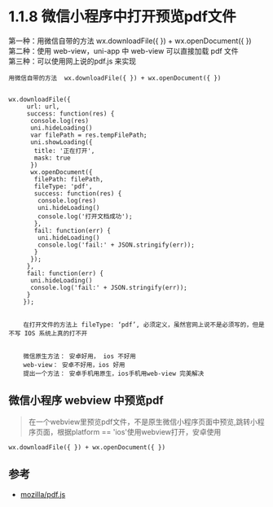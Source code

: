 # 1.1.8 微信小程序中打开预览pdf文件

>
第一种：用微信自带的方法  wx.downloadFile({ }) + wx.openDocument({ })   
第二种：使用 web-view，uni-app 中 web-view 可以直接加载 pdf 文件  
第三种：可以使用网上说的pdf.js 来实现  


```
用微信自带的方法  wx.downloadFile({ }) + wx.openDocument({ })


wx.downloadFile({
     url: url,
     success: function(res) {
      console.log(res)
      uni.hideLoading()
      var filePath = res.tempFilePath;
      uni.showLoading({
       title: '正在打开',
       mask: true
      })
      wx.openDocument({
       filePath: filePath,
       fileType: 'pdf',
       success: function(res) {
        console.log(res)
        uni.hideLoading()
        console.log('打开文档成功');
       },
       fail: function(err) {
        uni.hideLoading()
        console.log('fail:' + JSON.stringify(err));
       }
      });
     },
     fail: function(err) {
      uni.hideLoading()
      console.log('fail:' + JSON.stringify(err));
     }
    });
    
    
    在打开文件的方法上 fileType: ‘pdf’, 必须定义，虽然官网上说不是必须写的，但是不写 IOS 系统上真的打不开
    
    
    微信原生方法： 安卓好用， ios 不好用
    web-view： 安卓不好用，ios 好用
    提出一个方法： 安卓手机用原生，ios手机用web-view 完美解决
```


## 微信小程序 webview 中预览pdf

>在一个webview里预览pdf文件，不是原生微信小程序页面中预览,跳转小程序页面，根据platform == 'ios'使用webview打开，安卓使用 
```
wx.downloadFile({ }) + wx.openDocument({ })
```


## 参考
- [mozilla/pdf.js](https://github.com/mozilla/pdf.js#online-demo)
